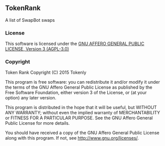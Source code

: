 ## TokenRank

A list of SwapBot swaps

### License

This software is licensed under the [GNU AFFERO GENERAL PUBLIC LICENSE, Version 3 (AGPL-3.0)](http://opensource.org/licenses/AGPL-3.0)

### Copyright

Token Rank
Copyright (C) 2015  Tokenly

This program is free software: you can redistribute it and/or modify
it under the terms of the GNU Affero General Public License as
published by the Free Software Foundation, either version 3 of the
License, or (at your option) any later version.

This program is distributed in the hope that it will be useful,
but WITHOUT ANY WARRANTY; without even the implied warranty of
MERCHANTABILITY or FITNESS FOR A PARTICULAR PURPOSE.  See the
GNU Affero General Public License for more details.

You should have received a copy of the GNU Affero General Public License
along with this program.  If not, see <http://www.gnu.org/licenses/>.
